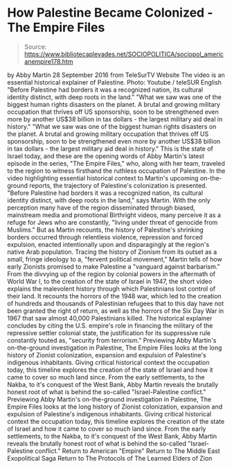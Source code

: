 # How Palestine Became Colonized - The Empire Files

> Source: https://www.bibliotecapleyades.net/SOCIOPOLITICA/sociopol_americanempire178.htm

by Abby Martin 28 September 2016
from TeleSurTV Website
The video is an essential historical explainer of Palestine.
Photo: Youtube / teleSUR English
"Before Palestine had borders
it was a recognized nation,
its cultural identity distinct,
with deep roots in the land."
"What we saw was one of the biggest human rights disasters on the planet. A brutal and growing military occupation that thrives off US sponsorship, soon to be strengthened even more by another US$38 billion in tax dollars - the largest military aid deal in history."
"What we saw was one of the biggest human rights disasters on the planet.
A brutal and growing military occupation that thrives off US sponsorship, soon to be strengthened even more by another US$38 billion in tax dollars - the largest military aid deal in history."
This is the state of Israel today, and these are the opening words of Abby Martin's latest episode in the series, "The Empire Files," who, along with her team, traveled to the region to witness firsthand the ruthless occupation of Palestine. In the video highlighting essential historical context to Martin's upcoming on-the-ground reports, the trajectory of Palestine's colonization is presented.
"Before Palestine had borders it was a recognized nation, its cultural identity distinct, with deep roots in the land," says Martin.
With the only perception many have of the region disseminated through biased, mainstream media and promotional Birthright videos, many perceive it as a refuge for Jews who are constantly,
"living under threat of genocide from Muslims."
But as Martin recounts, the history of Palestine's shrinking borders occurred through relentless violence, repression and forced expulsion, enacted intentionally upon and disparagingly at the region's native Arab population. Tracing the history of Zionism from its outset as a small, fringe ideology to a,
"fervent political movement," Martin tells of how early Zionists promised to make Palestine a "vanguard against barbarism."
From the divvying up of the region by colonial powers in the aftermath of World War I, to the creation of the state of Israel in 1947, the short video explains the malevolent history through which Palestinians lost control of their land. It recounts the horrors of the 1948 war, which led to the creation of hundreds and thousands of Palestinian refugees that to this day have not been granted the right of return, as well as the horrors of the Six Day War in 1967 that saw almost 40,000 Palestinians killed. The historical explainer concludes by citing the U.S. empire's role in financing the military of the repressive settler colonial state, the justification for its suppressive rule constantly touted as,
"security from terrorism."
Previewing Abby Martin's on-the-ground investigation in Palestine, The Empire Files looks at the long history of Zionist colonization, expansion and expulsion of Palestine's indigenous inhabitants. Giving critical historical context the occupation today, this timeline explores the creation of the state of Israel and how it came to cover so much land since. From the early settlements, to the Nakba, to it's conquest of the West Bank, Abby Martin reveals the brutally honest root of what is behind the so-called "Israel-Palestine conflict."
Previewing Abby Martin's on-the-ground investigation in Palestine, The Empire Files looks at the long history of Zionist colonization, expansion and expulsion of Palestine's indigenous inhabitants. Giving critical historical context the occupation today, this timeline explores the creation of the state of Israel and how it came to cover so much land since.
From the early settlements, to the Nakba, to it's conquest of the West Bank, Abby Martin reveals the brutally honest root of what is behind the so-called "Israel-Palestine conflict."
Return to American "Empire"
Return to The Middle East Exopolitical Saga
Return to The Protocols of The Learned Elders of Zion
